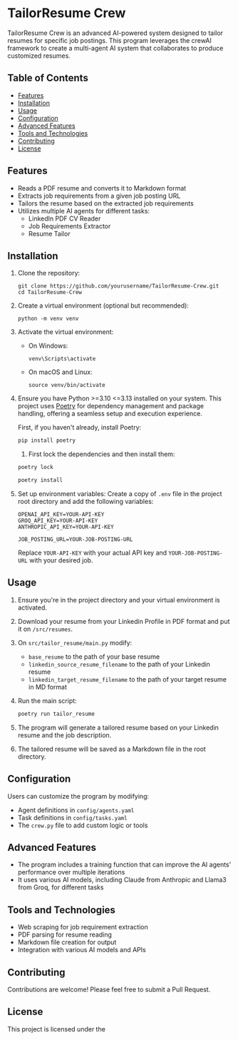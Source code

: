 # TailorResume Crew

TailorResume Crew is an advanced AI-powered system designed to tailor resumes for specific job postings. This program leverages the crewAI framework to create a multi-agent AI system that collaborates to produce customized resumes.

## Table of Contents

- [Features](#features)
- [Installation](#installation)
- [Usage](#usage)
- [Configuration](#configuration)
- [Advanced Features](#advanced-features)
- [Tools and Technologies](#tools-and-technologies)
- [Contributing](#contributing)
- [License](#license)

## Features

- Reads a PDF resume and converts it to Markdown format
- Extracts job requirements from a given job posting URL
- Tailors the resume based on the extracted job requirements
- Utilizes multiple AI agents for different tasks:
  - LinkedIn PDF CV Reader
  - Job Requirements Extractor
  - Resume Tailor

## Installation

1. Clone the repository:
   ```
   git clone https://github.com/yourusername/TailorResume-Crew.git
   cd TailorResume-Crew
   ```

2. Create a virtual environment (optional but recommended):
   ```
   python -m venv venv
   ```

3. Activate the virtual environment:
   - On Windows:
     ```
     venv\Scripts\activate
     ```
   - On macOS and Linux:
     ```
     source venv/bin/activate
     ```

5. Ensure you have Python >=3.10 <=3.13 installed on your system. This project uses [Poetry](https://python-poetry.org/) for dependency management and package handling, offering a seamless setup and execution experience.

   First, if you haven't already, install Poetry:

   ```bash
   pip install poetry
   ```

   1. First lock the dependencies and then install them:
   ```bash
   poetry lock
   ```
   ```bash
   poetry install
   ```

5. Set up environment variables:
   Create a copy of `.env` file in the project root directory and add the following variables:
   ```
   OPENAI_API_KEY=YOUR-API-KEY
   GROQ_API_KEY=YOUR-API-KEY
   ANTHROPIC_API_KEY=YOUR-API-KEY

   JOB_POSTING_URL=YOUR-JOB-POSTING-URL
   ```
   Replace `YOUR-API-KEY` with your actual API key and `YOUR-JOB-POSTING-URL` with your desired job.

## Usage

1. Ensure you're in the project directory and your virtual environment is activated.

2. Download your resume from your Linkedin Profile in PDF format and put it on `/src/resumes`.

3. On `src/tailor_resume/main.py` modify:
   - `base_resume` to the path of your base resume
   - `linkedin_source_resume_filename` to the path of your Linkedin resume 
   - `linkedin_target_resume_filename` to the path of your target resume in MD format


4. Run the main script:
   ```bash
   poetry run tailor_resume
   ```

5. The program will generate a tailored resume based on your Linkedin resume and the job description.

6. The tailored resume will be saved as a Markdown file in the root directory.

## Configuration

Users can customize the program by modifying:
- Agent definitions in `config/agents.yaml`
- Task definitions in `config/tasks.yaml`
- The `crew.py` file to add custom logic or tools

## Advanced Features

- The program includes a training function that can improve the AI agents' performance over multiple iterations
- It uses various AI models, including Claude from Anthropic and Llama3 from Groq, for different tasks

## Tools and Technologies

- Web scraping for job requirement extraction
- PDF parsing for resume reading
- Markdown file creation for output
- Integration with various AI models and APIs

## Contributing

Contributions are welcome! Please feel free to submit a Pull Request.

## License

This project is licensed under the